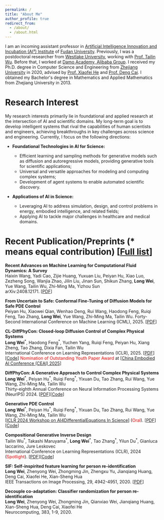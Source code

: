 ```yaml
---
permalink: /
title: "About Me"
author_profile: true
redirect_from: 
  - /about/
  - /about.html
---
```


<!-- <div style="font-size: 90%;"> -->
<style>
/* 限制内容宽度并居中 */
.content-container {
  max-width: 800px;
  margin: 0 auto;
  padding: 0 20px;
}

/* 减小所有文字字号 */
.content-container, 
.content-container h1, 
.content-container h2, 
.content-container h3,
.content-container p,
.content-container ul,
.content-container li,
.content-container a {
  font-size: 0.95em;
  line-height: 1.6;
}


</style>

<!-- # About Me -->
I am an incoming assistant professor in [Artificial Intelligence Innovation and Incubation (AI³) Institute](https://ai3.fudan.edu.cn/#) of [Fudan University](https://www.fudan.edu.cn/en/). Previously, I was a postdoctoral researcher from [Westlake University](https://en.westlake.edu.cn/), working with [Prof. Tailin Wu](https://tailin.org/). 
Before that, I worked at [Damo Academy, Alibaba Group](https://damo.alibaba.com/?language=en). 
I received my Ph.D. degree in Computer Science and Engineering from [Zhejiang University](https://www.zju.edu.cn/english/) in 2020, advised by [Prof. Xiaofei He](http://www.cad.zju.edu.cn/home/xiaofeihe/) and [Prof. Deng Cai](http://www.cad.zju.edu.cn/home/dengcai/). I obtained my Bachelor's degree in Mathematics and Applied Mathematics from Zhejiang University in 2013.


# Research Interest

My research interests primarily lie in foundational and applied research at the intersection of AI and scientific domains. My long-term goal is to develop intelligent systems that rival the capabilities of human scientists and engineers, achieving breakthroughs in key challenges across science and engineering. Currently, I focus on the following directions:

- **Foundational Technologies in AI for Science:**
  - Efficient learning and sampling methods for generative models such as diffusion and autoregressive models, providing generative tools for scientific applications;
  - Universal and versatile approaches for modeling and computing complex systems;
  - Development of agent systems to enable automated scientific discovery.

- **Applications of AI in Science:**
  - Leveraging AI to address simulation, design, and control problems in energy, embodied intelligence, and related fields;
  - Applying AI to tackle major challenges in healthcare and medical domains.



# Recent Publication/Preprints (* means equal contribution) [[Full list](https://scholar.google.com/citations?user=GU42ydUAAAAJ&hl=en)]
**Recent Advances on Machine Learning for Computational Fluid Dynamics: A Survey**  
Haixin Wang, Yadi Cao, Zijie Huang, Yuxuan Liu, Peiyan Hu, Xiao Luo, Zezheng Song, Wanjia Zhao, Jilin Liu, Jinan Sun, Shikun Zhang, **Long Wei**, Yue Wang, Tailin Wu, Zhi-Ming Ma, Yizhou Sun  
arXiv:2408.12171. [[PDF](https://arxiv.org/abs/2408.12171)]

**From Uncertain to Safe: Conformal Fine-Tuning of Diffusion Models for Safe PDE Control**  
Peiyan Hu, Xiaowei Qian, Wenhao Deng, Rui Wang, Haodong Feng, Ruiqi Feng, Tao Zhang, **Long Wei**, Yue Wang, Zhi-Ming Ma, Tailin Wu. 
Forty-Second International Conference on Machine Learning (ICML), 2025. [[PDF](https://arxiv.org/pdf/2502.02205)]


**CL-DiffPhyCon: Closed-loop Diffusion Control of Complex Physical Systems**  
**Long Wei**<sup>\*</sup>, Haodong Feng<sup>\*</sup>, Yuchen Yang, Ruiqi Feng, Peiyan Hu, Xiang Zheng, Tao Zhang, Dixia Fan, Tailin Wu  
International Conference on Learning Representations (ICLR), 2025. [[PDF](https://arxiv.org/pdf/2408.03124)][[Code](https://github.com/AI4Science-WestlakeU/CL_DiffPhyCon)] <font color="red"> Nomination of Outstanding Youth Paper Award </font> at [[China Embodied AI Conference (CEAI) 2025](https://ceai.caai.cn/)]

**DiffPhyCon: A Generative Approach to Control Complex Physical Systems**  
**Long Wei**<sup>\*</sup>, Peiyan Hu<sup>\*</sup>, Ruiqi Feng<sup>\*</sup>, Yixuan Du, Tao Zhang, Rui Wang, Yue Wang, Zhi-Ming Ma, Tailin Wu   
Thirty-eighth Annual Conference on Neural Information Processing Systems (NeurIPS) 2024. [[PDF](https://web3.arxiv.org/abs/2407.06494)][[Code](https://github.com/AI4Science-WestlakeU/diffphycon)]

**Generative PDE Control**  
**Long Wei**<sup>\*</sup>, Peiyan Hu<sup>\*</sup>, Ruiqi Feng<sup>\*</sup>, Yixuan Du, Tao Zhang, Rui Wang, Yue Wang, Zhi-Ming Ma, Tailin Wu   
[[ICLR 2024 Workshop on AI4DifferentialEquations In Science](https://ai4diffeqtnsinsci.github.io/schedule)] (<font color="red">Oral</font>). [[PDF](https://openreview.net/forum?id=vaKnCahjdj)][[Code](https://github.com/AI4Science-WestlakeU/diffphycon)]

**Compositional Generative Inverse Design**  
Tailin Wu<sup>\*</sup>, Takashi Maruyama<sup>\*</sup>, **Long Wei**<sup>\*</sup>, Tao Zhang<sup>\*</sup>, Yilun Du<sup>\*</sup>, Gianluca Iaccarino, Jure Leskovec   
International Conference on Learning Representations (ICLR), 2024 (<font color="red">Spotlight</font>). [[PDF](https://openreview.net/forum?id=wmX0CqFSd7)][[Code](https://github.com/AI4Science-WestlakeU/cindm)]

**SIF: Self-inspirited feature learning for person re-identification**  
**Long Wei**, Zhenyong Wei, Zhongming Jin, Zhengxu Yu, Jianqiang Huang, Deng Cai, Xiaofei He, Xian-Sheng Hua  
IEEE Transactions on Image Processing, 29, 4942-4951, 2020. [[PDF](https://www.researchgate.net/profile/Long-Wei-14/publication/339700962_SIF_Self-Inspirited_Feature_Learning_for_Person_Re-Identification/links/64b1eed3c41fb852dd70eb7b/SIF-Self-Inspirited-Feature-Learning-for-Person-Re-Identification.pdf)]  

**Decouple co-adaptation: Classifier randomization for person re-identification**  
**Long Wei**, Zhenyong Wei, Zhongming Jin, Qianxiao Wei, Jianqiang Huang, Xian-Sheng Hua, Deng Cai, Xiaofei He  
Neurocomputing, 383, 1-9, 2020.  